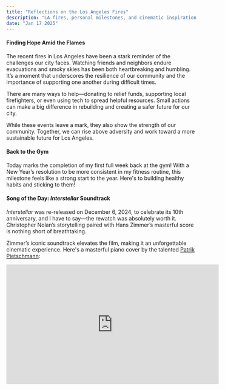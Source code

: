 ```yaml
---
title: "Reflections on the Los Angeles Fires"
description: "LA fires, personal milestones, and cinematic inspiration."
date: "Jan 17 2025"
---
```


#### Finding Hope Amid the Flames

The recent fires in Los Angeles have been a stark reminder of the challenges our city faces. Watching friends and neighbors endure evacuations and smoky skies has been both heartbreaking and humbling. It’s a moment that underscores the resilience of our community and the importance of supporting one another during difficult times.

There are many ways to help—donating to relief funds, supporting local firefighters, or even using tech to spread helpful resources. Small actions can make a big difference in rebuilding and creating a safer future for our city.

While these events leave a mark, they also show the strength of our community. Together, we can rise above adversity and work toward a more sustainable future for Los Angeles.

#### Back to the Gym

Today marks the completion of my first full week back at the gym! With a New Year’s resolution to be more consistent in my fitness routine, this milestone feels like a strong start to the year. Here's to building healthy habits and sticking to them!

#### Song of the Day: *Interstellar* Soundtrack

*Interstellar* was re-released on December 6, 2024, to celebrate its 10th anniversary, and I have to say—the rewatch was absolutely worth it. Christopher Nolan’s storytelling paired with Hans Zimmer’s masterful score is nothing short of breathtaking. 

Zimmer’s iconic soundtrack elevates the film, making it an unforgettable cinematic experience. Here's a masterful piano cover by the talented [Patrik Pietschmann](https://www.youtube.com/channel/UCs7O9sOUQiBGBxaaAguIwig):  

<iframe width="560" height="315" src="https://www.youtube.com/embed/4y33h81phKU?si=GIXG9tzC3p9-XTCH" title="YouTube video player" frameborder="0" allow="accelerometer; autoplay; clipboard-write; encrypted-media; gyroscope; picture-in-picture; web-share" referrerpolicy="strict-origin-when-cross-origin" allowfullscreen></iframe>